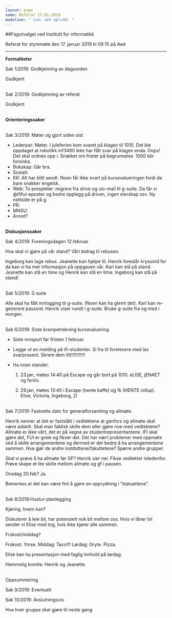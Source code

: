 ```yaml
---
layout: page
name: Referat 17.01.2019
modeline: " vim: set spl=nb: "
---
```


##Fagutvalget ved Institutt for informatikk 

Referat for styremøte den 17. januar 2019 kl 09:15 på Awk

---

**Formaliteter**

Sak 1/2019: Godkjenning av dagsorden

Godkjent
<br><br>

Sak 2/2019: Godkjenning av referat

Godkjent
<br><br>

**Orienteringssaker**
<br><br>

Sak 3/2019: Møter og gjort siden sist

* Lederpar: Møter. I juleferien kom svaret på klagen til 1010. Det ble oppdaget at robotikk inf3480 ikke har fått svar på klagen enda. Oops! Det skal ordnes opp i. Snakket om frister på begrunnelse. 1000 blir forsinka. 
* Bokskap: Går bra. 
* Sosialt: 
* KK: Alt har blitt sendt. Noen får ikke svart på kursevalueringen fordi de bare snakker engelsk. 
* Web: To prosjekter: migrere fra drive og uio-mail til g-suite. Da får vi @ififui-eposter og bedre opplegg på driven, ingen eierskap osv. Ny nettside er på g. 
* PR: 
* MNSU:
* Annet?
<br><br>

**Diskusjonssaker**

Sak 4/2019: Foreningsdagen 12.februar

Hva skal vi gjøre på vår stand? Vårt bidrag til rebusen.

Ingeborg kan lage rebus. Jeanette kan hjelpe til. Henrik foreslår kryssord for da kan vi ha mer informasjon på oppgaven vår. 
Kari kan stå på stand. Jeanette kan stå en time og Henrik kan stå en time. Ingeborg kan stå på stand! 
<br><br>

Sak 5/2019: G suite 

Alle skal ha fått innlogging til g-suite. (Noen kan ha glemt det). Karl kan re-generere passord. Henrik viser rundt i g-suite. Bruke g-suite fra og med i morgen. 
<br><br>

Sak 6/2019: Siste krampetrekning kursevaluering

* Siste innspurt før fristen 1 februar. 
* Legge ut en melding på ifi-studenter. Si fra til forelesere med lav svarprosent. Skrem dem litt!!!!!!!!!!! 
* Ha noen stander. 

    1. 23.jan, møtes 14:40 på Escape og går bort på 1010. eLISE, jENAET og feniis. 

    2. 29.jan, møtes 13:40 i Escape (hente kaffe) og fk (HENTE rollup). Elise, Victoria, Ingeborg, Zi 
<br><br>

Sak 7/2019: Fastsette dato for generalforsamling og allmøte.

Henrik nevner at det er fastslått i vedtektene at genfors og allmøte skal være adskilt. Skal man faktisk skille dem eller gjøre noe med vedtektene? Allmøte er ikke vårt, det er på vegne av studentrepresentantene. IFI skal gjøre det, FUI er greie og fikser det. Det har vært problemer med oppmøte ved å skille arrangementene og dermed er det bedre å ha arrangementene sammen. Hva gjør de andre instituttene/fakultetene? Spørre andre grupper. 

Skal vi prøve å ha allmøte før GF? Henrik sier nei. Fikse vedtekter istedenfor. Prøve skape et lite skille mellom allmøte og gf i pausen.

Onsdag 20.feb? Ja. 

Bemerkes at det kan være fint å gjøre en opprydning i “statuettene”. 
<br><br>

Sak 8/2019:Hustur-planlegging

Kjøring, hvem kan?

Diskuterer å leie bil, har potensielt nok bil mellom oss. Hvis vi låner bil sender vi Elise med tog, hvis ikke kjører alle sammen. 

Frokost/middag?

Frokost: Ymse. Middag: Taco!!! Lørdag: Gryte. Pizza. 

Elise kan ha presentasjon med faglig innhold på lørdag. 

Hemmelig komite: Henrik og Jeanette. 
<br><br>

Oppsummering

Sak 9/2019: Eventuelt

Sak 10/2019: Avslutningsvis

Hva hver gruppe skal gjøre til neste gang

